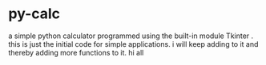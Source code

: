 # py-calc

a simple python calculator programmed using the built-in module Tkinter . this is just the initial code for simple applications. i will keep adding to it and thereby adding more functions to it.
hi all
